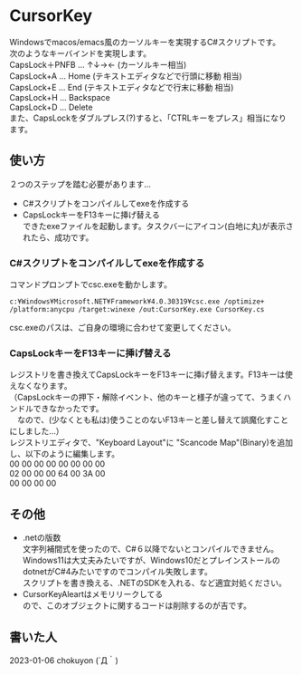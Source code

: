 # CursorKey
Windowsでmacos/emacs風のカーソルキーを実現するC#スクリプトです。  
次のようなキーバインドを実現します。  
CapsLock＋PNFB ... ↑↓→← (カーソルキー相当)  
CapsLock+A ... Home (テキストエディタなどで行頭に移動 相当)  
CapsLock+E ... End (テキストエディタなどで行末に移動 相当)  
CapsLock+H ... Backspace  
CapsLock+D ... Delete  
また、CapsLockをダブルプレス(?)すると、「CTRLキーをプレス」相当になります。

## 使い方
２つのステップを踏む必要があります…  
+ C#スクリプトをコンパイルしてexeを作成する  
+ CapsLockキーをF13キーに挿げ替える  
できたexeファイルを起動します。タスクバーにアイコン(白地に丸)が表示されたら、成功です。

### C#スクリプトをコンパイルしてexeを作成する
コマンドプロンプトでcsc.exeを動かします。  
```
c:¥Windows¥Microsoft.NET¥Framework¥4.0.30319¥csc.exe /optimize+ /platform:anycpu /target:winexe /out:CursorKey.exe CursorKey.cs
```
csc.exeのパスは、ご自身の環境に合わせて変更してください。 　

### CapsLockキーをF13キーに挿げ替える
レジストリを書き換えてCapsLockキーをF13キーに挿げ替えます。F13キーは使えなくなります。  
（CapsLockキーの押下・解除イベント、他のキーと様子が違ってて、うまくハンドルできなかったです。  
　なので、(少なくとも私は)使うことのないF13キーと差し替えて誤魔化すことにしました…）  
レジストリエディタで、"Keyboard Layout"に "Scancode Map"(Binary)を追加し、以下のように編集します。  
00 00 00 00 00 00 00 00  
02 00 00 00 64 00 3A 00  
00 00 00 00

## その他
+ .netの版数  
文字列補間式を使ったので、C#６以降でないとコンパイルできません。  
Windows11は大丈夫みたいですが、Windows10だとプレインストールのdotnetがC#4みたいですのでコンパイル失敗します。  
スクリプトを書き換える、.NETのSDKを入れる、など適宜対処ください。  
+ CursorKeyAleartはメモリリークしてる  
ので、このオブジェクトに関するコードは削除するのが吉です。  

## 書いた人  
2023-01-06 chokuyon (´Д｀)
